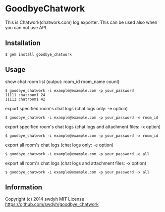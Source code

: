 # GoodbyeChatwork

This is Chatwork(chatwork.com) log exporter. This can be used also when you can not use API.

## Installation

    $ gem install goodbye_chatwork

## Usage

show chat room list (output: room_id room_name count)

    $ goodbye_chatwork -i example@example.com -p your_password
    11111 chatroom1 24
    11112 chatroom1 42

export specified room's chat logs (chat logs only: -e option)

    $ goodbye_chatwork -i example@example.com -p your_password -e room_id

export specified room's chat logs (chat logs and attachment files: -x option)

    $ goodbye_chatwork -i example@example.com -p your_password -x room_id

export all room's chat logs (chat logs only: -e option)

    $ goodbye_chatwork -i example@example.com -p your_password -e all

export all room's chat logs (chat logs and attachment files: -x option)

    $ goodbye_chatwork -i example@example.com -p your_password -x all

## Information

Copyright (c) 2014 swdyh
MIT License
https://github.com/swdyh/goodbye_chatwork
